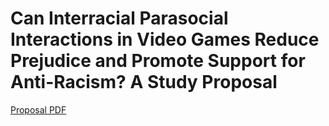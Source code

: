 # Can Interracial Parasocial Interactions in Video Games Reduce Prejudice and Promote Support for Anti-Racism? A Study Proposal

[Proposal PDF](https://github.com/nsunami/videogames-prejudice/blob/main/output/proposal.pdf)

